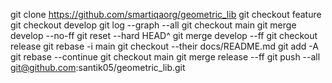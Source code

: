 git clone https://github.com/smartiqaorg/geometric_lib
git checkout feature
git checkout develop
git log --graph --all
git checkout main
git merge develop --no-ff
git reset --hard HEAD^
git merge develop --ff
git checkout release
git rebase -i main
git checkout --their docs/README.md
git add -A
git rebase --continue
git checkout main
git merge release --ff
git push --all git@github.com:santik05/geometric_lib.git
